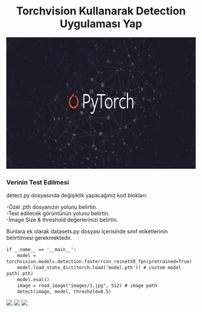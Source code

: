<div align="center">
<h1>
  Torchvision Kullanarak Detection Uygulaması Yap
</h1>
  <img height="350" src="doc/pytorch.png"/>
</div>

### Verinin Test Edilmesi

detect.py dosyasında değişiklik yapacağınız kod blokları:

  -Özel .pth dosyanızın yolunu belirtin.<br/>
  -Test edilecek görüntünün yolunu belirtin.<br/>
  -İmage Size & threshold değerlerinizi belirtin.<br/>
  
Bunlara ek olarak datasets.py dosyası içerisinde sınıf etiketlerinin belirtilmesi gerekmektedir.
```
if __name__ == '__main__':
    model = torchvision.models.detection.fasterrcnn_resnet50_fpn(pretrained=True) 
    model.load_state_dict(torch.load('model.pth')) # custom model path(.pth)
    model.eval()
    image = read_image("images/1.jpg", 512) # image path
    detect(image, model, threshold=0.5)
```

<img height="600" src="outputs/mix_uot.jpg"/>
<img height="600" src="outputs/p&b_uot.jpg"/>
<img height="600" src="outputs/bird_uot.jpg"/>

